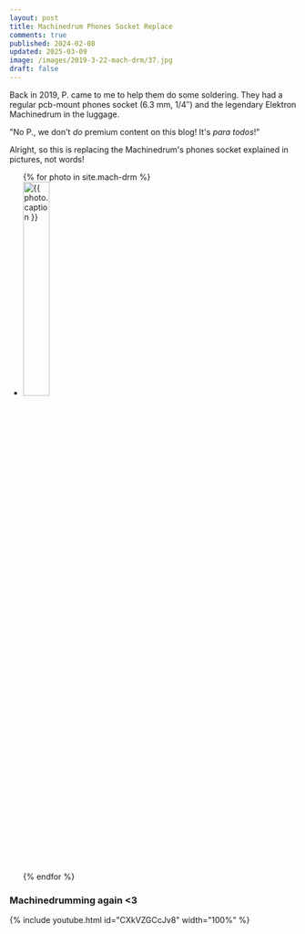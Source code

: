 ```yaml
---
layout: post
title: Machinedrum Phones Socket Replace
comments: true
published: 2024-02-08
updated: 2025-03-09
image: /images/2019-3-22-mach-drm/37.jpg
draft: false
---
```

Back in 2019, P. came to me to help them do some soldering. They had a regular pcb-mount phones socket (6.3 mm, 1/4″) and the legendary Elektron Machinedrum in the luggage.

"No P., we don't _do_ premium content on this blog! It's _para todos_!"

Alright, so this is replacing the Machinedrum's phones socket explained in pictures, not words!

<div class="photo-gallery-frame clearfix">
  <ul class="photo-gallery-list">
    {% for photo in site.mach-drm %}
    <li>
      <a href="{{ photo.url | prepend: site.baseurl }}" name="{{ photo.title }}">
        <img src="{{ photo.image-path|remove: ".jpg"| append: '-th'|append: ".jpg" }}" alt="{{ photo.caption }}" style="width: 31%" />
      </a>
    </li>
    {% endfor %}
  </ul>
</div>

### Machinedrumming again <3

{% include youtube.html id="CXkVZGCcJv8" width="100%" %}
<br><br>
